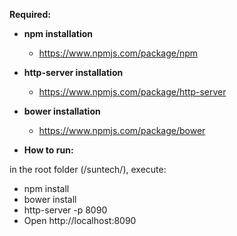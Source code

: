 **Required:**

* **npm installation**
  * https://www.npmjs.com/package/npm
* **http-server installation**
  * https://www.npmjs.com/package/http-server
* **bower installation**
  * https://www.npmjs.com/package/bower

* **How to run:**

in the root folder (/suntech/), execute:


* npm install
* bower install
* http-server -p 8090
* Open http://localhost:8090


  
